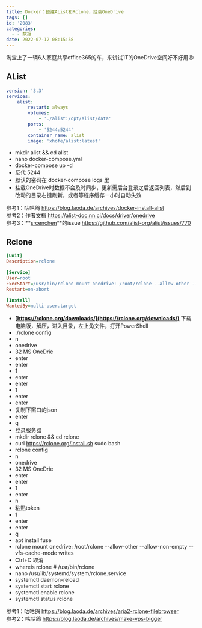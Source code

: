 ```yaml
---
title: Docker：搭建AList和Rclone，挂载OneDrive
tags: []
id: '2083'
categories:
  - - 数据
date: 2022-07-12 08:15:58
---
```


淘宝上了一辆6人家庭共享office365的车，来试试1T的OneDrive空间好不好用😆

## AList

```yml
version: '3.3'
services:
    alist:
        restart: always
        volumes:
            - './alist:/opt/alist/data'
        ports:
            - '5244:5244'
        container_name: alist
        image: 'xhofe/alist:latest'
```

*   mkdir alist && cd alist
*   nano docker-compose.yml
*   docker-compose up -d
*   反代 5244
*   默认的密码在 docker-compose logs 里
*   挂载OneDrive时数据不会及时同步，更新需后台登录之后返回列表，然后到改动的目录右键刷新，或者等程序缓存一小时自动失效

参考1：咕咕鸽 https://blog.laoda.de/archives/docker-install-alist  
参考2：作者文档 https://alist-doc.nn.ci/docs/driver/onedrive  
参考3：**[srcenchen](https://github.com/srcenchen)**的issue https://github.com/alist-org/alist/issues/770

## Rclone

```ini
[Unit]
Description=rclone
 
[Service]
User=root
ExecStart=/usr/bin/rclone mount onedrive: /root/rclone --allow-other --allow-non-empty --vfs-cache-mode writes
Restart=on-abort
 
[Install]
WantedBy=multi-user.target
```

*   **[https://rclone.org/downloads/](https://rclone.org/downloads/)** 下载电脑版，解压，进入目录，左上角文件，打开PowerShell
*   ./rclone config
*   n
*   onedrive
*   32 MS OneDrie
*   enter
*   enter
*   1
*   enter
*   enter
*   1
*   enter
*   enter
*   复制下窗口的json
*   enter
*   q
*   登录服务器
*   mkdir rclone && cd rclone
*   curl https://rclone.org/install.sh sudo bash
*   rclone config
*   n
*   onedrive
*   32 MS OneDrie
*   enter
*   enter
*   1
*   enter
*   n
*   粘贴token
*   1
*   enter
*   enter
*   q
*   apt install fuse
*   rclone mount onedrive: /root/rclone --allow-other --allow-non-empty --vfs-cache-mode writes
*   Ctrl+C 取消
*   whereis rclone # /usr/bin/rclone
*   nano /usr/lib/systemd/system/rclone.service
*   systemctl daemon-reload
*   systemctl start rclone
*   systemctl enable rclone
*   systemctl status rclone

参考1：咕咕鸽 https://blog.laoda.de/archives/aria2-rclone-filebrowser  
参考2：咕咕鸽 https://blog.laoda.de/archives/make-vps-bigger